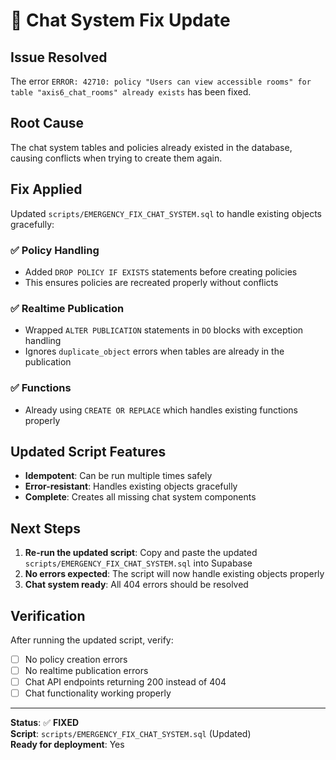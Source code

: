 # 🔧 Chat System Fix Update

## **Issue Resolved**
The error `ERROR: 42710: policy "Users can view accessible rooms" for table "axis6_chat_rooms" already exists` has been fixed.

## **Root Cause**
The chat system tables and policies already existed in the database, causing conflicts when trying to create them again.

## **Fix Applied**
Updated `scripts/EMERGENCY_FIX_CHAT_SYSTEM.sql` to handle existing objects gracefully:

### ✅ **Policy Handling**
- Added `DROP POLICY IF EXISTS` statements before creating policies
- This ensures policies are recreated properly without conflicts

### ✅ **Realtime Publication**
- Wrapped `ALTER PUBLICATION` statements in `DO` blocks with exception handling
- Ignores `duplicate_object` errors when tables are already in the publication

### ✅ **Functions**
- Already using `CREATE OR REPLACE` which handles existing functions properly

## **Updated Script Features**
- **Idempotent**: Can be run multiple times safely
- **Error-resistant**: Handles existing objects gracefully
- **Complete**: Creates all missing chat system components

## **Next Steps**
1. **Re-run the updated script**: Copy and paste the updated `scripts/EMERGENCY_FIX_CHAT_SYSTEM.sql` into Supabase
2. **No errors expected**: The script will now handle existing objects properly
3. **Chat system ready**: All 404 errors should be resolved

## **Verification**
After running the updated script, verify:
- [ ] No policy creation errors
- [ ] No realtime publication errors
- [ ] Chat API endpoints returning 200 instead of 404
- [ ] Chat functionality working properly

---

**Status**: ✅ **FIXED**  
**Script**: `scripts/EMERGENCY_FIX_CHAT_SYSTEM.sql` (Updated)  
**Ready for deployment**: Yes
